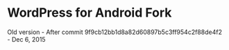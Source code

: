 # WordPress for Android Fork #

Old version - After commit 9f9cb12bb1d8a82d60897b5c3ff954c2f88de4f2 - Dec 6, 2015